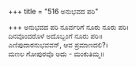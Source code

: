 +++
title = "516 ಅನುಭವದ ಪರಿ"

+++
ಅನುಭವದ ಪರಿ ನೂರ್ವರಿಗೆ ನೂರು ನೂರು ಪರಿ।  
ದಿನವೊಂದರೊಳೆ ಅದೊಬ್ಬಂಗೆ ನೂರು ಪರಿ॥  
ಎಣಿಪುದಾರನುಭವವನ್, ಆವ ಪ್ರಮಾಣದಲಿ?।  
ಮಣಲ ಗೋಪುರವೊ ಅದು - ಮಂಕುತಿಮ್ಮ॥  
